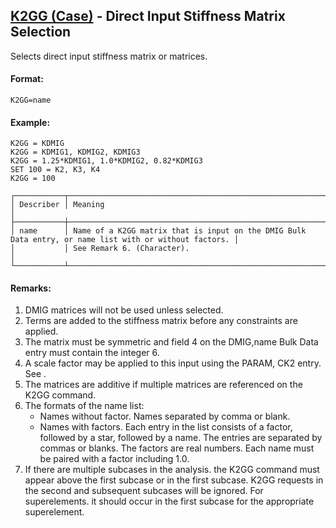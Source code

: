 ## [K2GG (Case)](https://nexus.hexagon.com/documentationcenter/bundle/MSC_Nastran_2022.4/page/Nastran_Combined_Book/qrg/casecontrol4a/TOC.K2GG.Case.xhtml) - Direct Input Stiffness Matrix Selection

Selects direct input stiffness matrix or matrices.

#### Format:

```nastran
K2GG=name
```

#### Example:

```nastran
K2GG = KDMIG
K2GG = KDMIG1, KDMIG2, KDMIG3
K2GG = 1.25*KDMIG1, 1.0*KDMIG2, 0.82*KDMIG3
SET 100 = K2, K3, K4 
K2GG = 100
```

```text
┌───────────┬────────────────────────────────────────────────────────────────────────────────────────────────────────┐
│ Describer │ Meaning                                                                                                │
├───────────┼────────────────────────────────────────────────────────────────────────────────────────────────────────┤
│ name      │ Name of a K2GG matrix that is input on the DMIG Bulk Data entry, or name list with or without factors. │
│           │ See Remark 6. (Character).                                                                             │
└───────────┴────────────────────────────────────────────────────────────────────────────────────────────────────────┘
```

#### Remarks:

1. DMIG matrices will not be used unless selected.
2. Terms are added to the stiffness matrix before any constraints are applied.
3. The matrix must be symmetric and field 4 on the DMIG,name Bulk Data entry must contain the integer 6.
4. A scale factor may be applied to this input using the PARAM, CK2 entry. See  .
5. The matrices are additive if multiple matrices are referenced on the K2GG command.
6. The formats of the name list:
    - Names without factor.
    Names separated by comma or blank.
    - Names with factors.
    Each entry in the list consists of a factor, followed by a star, followed by a name. The entries are separated by commas or blanks. The factors are real numbers. Each name must be paired with a factor including 1.0.
7. If there are multiple subcases in the analysis. the K2GG command must appear above the first subcase or in the first subcase. K2GG requests in the second and subsequent subcases will be ignored. For superelements. it should occur in the first subcase for the appropriate superelement.
